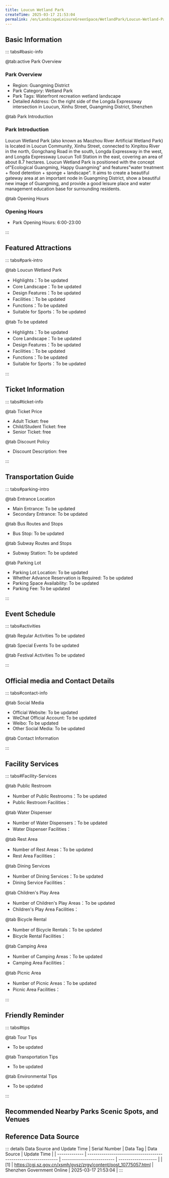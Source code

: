 ```yaml
---
title: Loucun Wetland Park
createTime: 2025-03-17 21:53:04
permalink: /en/LandscapeLeisureGreenSpace/WetlandPark/Loucun-Wetland-Park/
---
```



<script setup>
import ImageSwiper from '/.vuepress/theme/components/ImageSwiper.vue'
// 轮播图数据
const swiperItems = [
    {
                link: 'https://cdn.citywalk.group/city-shenzhen/2024/12/2ed038fbd7c783b6ba233701abf570db.jpg',
                title: 'Loucun Wetland Park - Entrance, near Gongchang Road',
                description: 'Loucun Wetland Park (also known as Maozhouhe Artificial Wetland Park) is located in Loucun Community, Xinhu Street. It borders Xinpitou River to the north, Gongchang Road to the south, Longda Expressway to the west, and Loucun Toll Station on Longda Expressway to the east, covering an area of approximately 8.7 hectares. The positioning of Loucun Wetland Park is based on the concept of "ecological brightness and happiness brightness".',
                author: 'citywalk.group',
                date: '2025/03/17'
                },
  {
                link: 'https://cdn.citywalk.group/2025/04/3bc425be374e64e92ae26c6707bfac42.jpg',
                title: 'Guide Map of Loucun Wetland Park',
                description: 'Loucun Wetland Park (also known as Maozhouhe Artificial Wetland Park) is located in Loucun Community, Xinhu Street. It borders Xinpitou River to the north, Gongchang Road to the south, Longda Expressway to the west, and Loucun Toll Station on Longda Expressway to the east, covering an area of approximately 8.7 hectares. The positioning of Loucun Wetland Park is based on the concept of "ecological brightness and happiness brightness".',
                author: 'citywalk.group',
                date: '2025/03/17'
                },
              {
                link: 'https://cdn.citywalk.group/2025/04/a23aafd9c43afb9186a9b19208c00e81.jpg',
                title: 'Loucun Wetland Park - Spring - Canna',
                description: 'Loucun Wetland Park - The beautiful bananas planted in spring are in full bloom, with large areas of yellow and pink flowers blooming.',
                author: 'citywalk.group',
                date: '2025/04/25'
              },
]
// 配置项
const swiperConfig = {
  height: 500,
  showInfo: true
}
</script>
<!-- 轮播图组件 -->
<ImageSwiper :items="swiperItems" :config="swiperConfig" />



## Basic Information

::: tabs#basic-info

@tab:active Park Overview
### Park Overview
- Region: Guangming District
- Park Category: Wetland Park
- Park Tags: Waterfront recreation wetland landscape
- Detailed Address: On the right side of the Longda Expressway intersection in Loucun, Xinhu Street, Guangming District, Shenzhen

@tab Park Introduction
### Park Introduction

 Loucun Wetland Park (also known as Maozhou River Artificial Wetland Park) is located in Loucun Community, Xinhu Street, connected to Xinpitou River in the north, Gongchang Road in the south, Longda Expressway in the west, and Longda Expressway Loucun Toll Station in the east, covering an area of about 8.7 hectares. Loucun Wetland Park is positioned with the concept of"Ecological Guangming, Happy Guangming" and features"water treatment + flood detention + sponge + landscape". It aims to create a beautiful gateway area at an important node in Guangming District, show a beautiful new image of Guangming, and provide a good leisure place and water management education base for surrounding residents.

@tab Opening Hours
### Opening Hours
- Park Opening Hours: 6:00-23:00

:::

## Featured Attractions

::: tabs#park-intro

@tab Loucun Wetland Park
<ImageCard
image="https://cgj.sz.gov.cn/images/index20230710_1.png"
    title="Loucun Wetland Park"
    description="There are a total of 7 garden landscape nodes, namely Water Welcoming Square, Spring Square, Joyful Square, Water Ripples, Water Corridor, Water Rest Garden and Shoreline Journey; there are 55 plant species, including 3 aquatic plants and 52 trees, shrubs and ground cover plants; the aquatic plants include canna, lily, and pickerel grass; the trees, shrubs and ground cover plants include poinciana, frangipani, bicolor iris, white beauty foxtail grass, verbena, Manila grass, etc."
    date=""
    author="Shenzhen Government Online"
/>


- Highlights：To be updated
- Core Landscape：To be updated
- Design Features：To be updated
- Facilities：To be updated
- Functions：To be updated
- Suitable for Sports：To be updated

@tab To be updated
<ImageCard
image="https://cgj.sz.gov.cn/images/index20230710_1.png"
    title="Loucun Wetland Park"
    description="There are a total of 7 garden landscape nodes, namely Water Welcoming Square, Spring Square, Joyful Square, Water Ripples, Water Corridor, Water Rest Garden and Shoreline Journey; there are 55 plant species, including 3 aquatic plants and 52 trees, shrubs and ground cover plants; the aquatic plants include canna, lily, and pickerel grass; the trees, shrubs and ground cover plants include poinciana, frangipani, bicolor iris, white beauty foxtail grass, verbena, Manila grass, etc."
    date=""
    author="Shenzhen Government Online"
/>


- Highlights：To be updated
- Core Landscape：To be updated
- Design Features：To be updated
- Facilities：To be updated
- Functions：To be updated
- Suitable for Sports：To be updated

:::

## Ticket Information

::: tabs#ticket-info

@tab Ticket Price
- Adult Ticket: free
- Child/Student Ticket: free
- Senior Ticket: free

@tab Discount Policy
- Discount Description: free

:::

## Transportation Guide

::: tabs#parking-intro

@tab Entrance Location
- Main Entrance: To be updated
- Secondary Entrance: To be updated

@tab Bus Routes and Stops
- Bus Stop: To be updated

@tab Subway Routes and Stops
- Subway Station: To be updated

@tab Parking Lot
- Parking Lot Location: To be updated
- Whether Advance Reservation is Required: To be updated
- Parking Space Availability: To be updated
- Parking Fee: To be updated

:::

## Event Schedule

::: tabs#activities

@tab Regular Activities
To be updated

@tab Special Events
To be updated

@tab Festival Activities
To be updated

:::

## Official media and Contact Details

::: tabs#contact-info

@tab Social Media
- Official Website: To be updated
- WeChat Official Account: To be updated
- Weibo: To be updated
- Other Social Media: To be updated

@tab Contact Information

:::

## Facility Services

::: tabs#Facility-Services

@tab Public Restroom
- Number of Public Restrooms：To be updated
- Public Restroom Facilities：

@tab Water Dispenser
- Number of Water Dispensers：To be updated
- Water Dispenser Facilities：

@tab Rest Area
- Number of Rest Areas：To be updated
- Rest Area Facilities：

@tab Dining Services
- Number of Dining Services：To be updated
- Dining Service Facilities：

@tab Children's Play Area
- Number of Children's Play Areas：To be updated
- Children's Play Area Facilities：

@tab Bicycle Rental
- Number of Bicycle Rentals：To be updated
- Bicycle Rental Facilities：

@tab Camping Area
- Number of Camping Areas：To be updated
- Camping Area Facilities：

@tab Picnic Area
- Number of Picnic Areas：To be updated
- Picnic Area Facilities：

:::

## Friendly Reminder

::: tabs#tips

@tab Tour Tips
- To be updated

@tab Transportation Tips
- To be updated

@tab Environmental Tips
- To be updated

:::

## Recommended Nearby Parks Scenic Spots, and Venues

<CardGrid>
  <ImageCard
        image="https://cdn.citywalk.group/2025/04/a23aafd9c43afb9186a9b19208c00e81.jpg"
        title="Loucun Wetland Park - Spring - Canna"
        description="Xinpitu South Wetland Park is located in the southeast of the intersection of Xi"
        href="/en/LandscapeLeisureGreenSpace/WetlandPark/Xinpitou-South-Wetland-Park/"
        author="Shenzhen Government Online"
        date="2025/01/02"
      />
      <ImageCard
        image="https://cdn.citywalk.group/2025/04/4791a416574df68ad58d365687e72a52.jpg"
        title="Loucun Wetland Park - Pink Yellow Canna"
        description="Xinpitu South Wetland Park is located in the southeast of the intersection of Xi"
        href="/en/LandscapeLeisureGreenSpace/WetlandPark/Xinpitou-South-Wetland-Park/"
        author="Shenzhen Government Online"
        date="2025/01/02"
      />
    </CardGrid>


## Reference Data Source

::: details Data Source and Update Time
| Serial Number | Data Tag                                                        | Data Source                | Update Time         |
| ------------- | --------------------------------------------------------------- | -------------------------- | ------------------- |
| [1]           | https://cgj.sz.gov.cn/xsmh/gysz/zrgy/content/post_10775057.html | Shenzhen Government Online | 2025-03-17 21:53:04 |
:::

